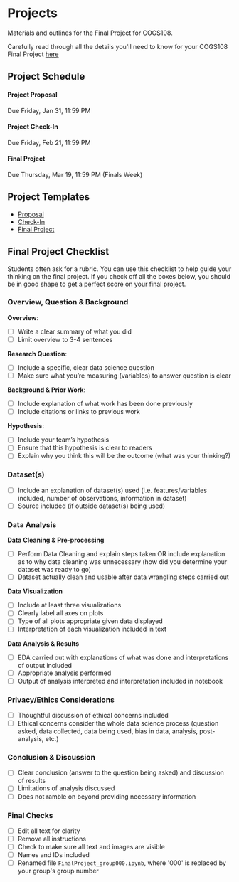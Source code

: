 # Projects 

Materials and outlines for the Final Project for COGS108.

Carefully read through all the details you'll need to know for your COGS108 Final Project [here](https://github.com/COGS108/Projects/blob/master/FinalProject_Guidelines.pdf)

## Project Schedule

#### Project Proposal
Due Friday, Jan 31, 11:59 PM

#### Project Check-In
Due Friday, Feb 21, 11:59 PM

#### Final Project
Due Thursday, Mar 19, 11:59 PM (Finals Week)

## Project Templates

* [Proposal](https://github.com/COGS108/Projects/blob/master/ProjectProposal.ipynb)
* [Check-In](https://github.com/COGS108/Projects/blob/master/ProjectCheckIn.ipynb)
* [Final Project](https://github.com/COGS108/Projects/blob/master/FinalProject_group000.ipynb)


## Final Project Checklist

Students often ask for a rubric. You can use this checklist to help guide your thinking on the final project. If you check off all the boxes below, you should be in good shape to get a perfect score on your final project.

### Overview, Question & Background

**Overview**:
- [ ] Write a clear summary of what you did
- [ ] Limit overview to 3-4 sentences

**Research Question**:
- [ ] Include a specific, clear data science question
- [ ] Make sure what you’re measuring (variables) to answer question is clear

**Background & Prior Work**:
- [ ] Include explanation of what work has been done previously
- [ ] Include citations or links to previous work

**Hypothesis**:
- [ ] Include your team’s hypothesis
- [ ] Ensure that this hypothesis is clear to readers
- [ ] Explain why you think this will be the outcome (what was your thinking?)

### Dataset(s)
- [ ] Include an explanation of dataset(s) used (i.e. features/variables included, number of observations, information in dataset)
- [ ] Source included (if outside dataset(s) being used)

### Data Analysis

**Data Cleaning & Pre-processing**
- [ ] Perform Data Cleaning and explain steps taken OR include explanation as to why data cleaning was unnecessary (how did you determine your dataset was ready to go)
- [ ] Dataset actually clean and usable after data wrangling steps carried out

**Data Visualization**
- [ ] Include at least three visualizations
- [ ] Clearly label all axes on plots
- [ ] Type of all plots appropriate given data displayed
- [ ] Interpretation of each visualization included in text

**Data Analysis & Results**
- [ ] EDA carried out with explanations of what was done and interpretations of output included
- [ ] Appropriate analysis performed 
- [ ] Output of analysis interpreted and interpretation included in notebook

### Privacy/Ethics Considerations
- [ ] Thoughtful discussion of ethical concerns included
- [ ] Ethical concerns consider the whole data science process (question asked, data collected, data being used, bias in data, analysis, post-analysis, etc.)

### Conclusion & Discussion
- [ ] Clear conclusion (answer to the question being asked) and discussion of results
- [ ] Limitations of analysis discussed
- [ ] Does not ramble on beyond providing necessary information

### Final Checks
- [ ] Edit all text for clarity
- [ ] Remove all instructions
- [ ] Check to make sure all text and images are visible
- [ ] Names and IDs included
- [ ] Renamed file `FinalProject_group000.ipynb`, where '000' is replaced by your group's group number
